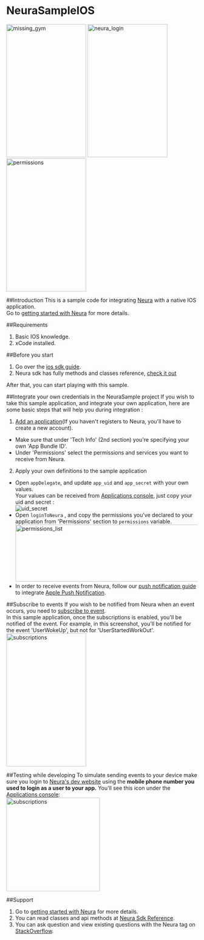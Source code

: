 # NeuraSampleIOS

<img src="https://cloud.githubusercontent.com/assets/4048393/19759725/f48361d4-9c36-11e6-9fdc-126c2de8e181.png" alt="missing_gym" width="210" height="350">
<img src="https://cloud.githubusercontent.com/assets/4048393/19759726/f485b5a6-9c36-11e6-8be3-88ded2f0e1ea.png" alt="neura_login" width="210" height="350">
<img src="https://cloud.githubusercontent.com/assets/4048393/19759724/f48163f2-9c36-11e6-9ae0-3cd7f471968c.jpg" alt="permissions" width="210" height="350">

##Introduction
This is a sample code for integrating <a href="http://www.theneura.com/">Neura</a> with a native IOS application.<br/>
Go to <a href="https://dev.theneura.com/docs/getstarted">getting started with Neura</a> for more details.

##Requirements 
1. Basic IOS knowledge.
2. xCode installed.

##Before you start
1. Go over the <a href="https://dev.theneura.com/docs/guide/ios/sdk">ios sdk guide</a>.
2. Neura sdk has fully methods and classes reference, <a href ="http://docs.theneura.com/ios/">check it out</a>

After that, you can start playing with this sample.

##Integrate your own credentials in the NeuraSample project
If you wish to take this sample application, and integrate your own application, here are some basic steps that will help you during integration : 

1. <a href ="https://dev.theneura.com/console/new">Add an application</a>(If you haven't registers to Neura, you'll have to create a new account).
  - Make sure that under 'Tech Info' (2nd section) you're specifying your own 'App Bundle ID'. 
  - Under 'Permissions' select the permissions and services you want to receive from Neura.
2. Apply your own definitions to the sample application
  - Open ```appDelegate```, and update ```app_uid``` and ```app_secret``` with your own values.
    <br/>Your values can be received from <a href="https://dev.theneura.com/console/">Applications console</a>, just copy your uid and secret : <br/>
    ![uid_secret](https://s21.postimg.org/3qpj2gurr/uid_secret.png)
  - Open ```loginToNeura``` , and copy the permissions you've declared to your application from 'Permissions' section to ```permissions``` variable.<br/>
    <img src="https://s17.postimg.org/uwq3v3te7/Screen_Shot_2016_08_30_at_1_27_59_PM.png" alt="permissions_list" width="600" height="150">
  - In order to receive events from Neura, follow our <a href="https://dev.theneura.com/docs/guide/ios/pushnotification"> push notification guide</a> to integrate <a href="https://developer.apple.com/library/ios/documentation/IDEs/Conceptual/AppDistributionGuide/AddingCapabilities/AddingCapabilities.html#//apple_ref/doc/uid/TP40012582-CH26-SW7">Apple Push Notification</a>.

##Subscribe to events
If you wish to be notified from Neura when an event occurs, you need to <a href="https://dev.theneura.com/docs/guide/ios/setup/">subscribe to event</a>.<br/>
In this sample application, once the subscriptions is enabled, you'll be notified of the event. For example, in this screenshot, you'll be notified for the event 'UserWokeUp', but not for 'UserStartedWorkOut'.
<br/><img src="https://cloud.githubusercontent.com/assets/4048393/19760715/93b610fe-9c3b-11e6-8469-d961170c92ab.jpg" alt="subscriptions" width="210" height="350">

##Testing while developing
To simulate sending events to your device make sure you login to <a href="https://dev.theneura.com">Neura's dev website</a> using the **mobile phone number you used to login as a user to your app.** You'll see this icon under the <a href="https://dev.theneura.com/console/apps">Applications console</a>:
<br/><img src="https://cloud.githubusercontent.com/assets/4048393/19761200/9adb03e2-9c3d-11e6-8cca-d08dca7e6a9b.png" alt="subscriptions" width="246">

##Support
1. Go to <a href="https://dev.theneura.com/docs/getstarted">getting started with Neura</a> for more details.
2. You can read classes and api methods at <a href ="http://docs.theneura.com/ios">Neura Sdk Reference</a>.
3. You can ask question and view existing questions with the Neura tag on <a href="https://stackoverflow.com/questions/tagged/neura?sort=newest&pageSize=30">StackOverflow</a>.
